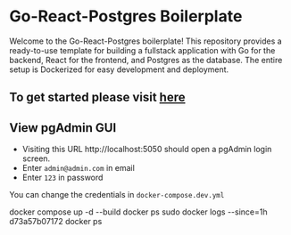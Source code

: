 # Go-React-Postgres Boilerplate

Welcome to the Go-React-Postgres boilerplate! This repository provides a ready-to-use template for building a fullstack application with Go for the backend, React for the frontend, and Postgres as the database. The entire setup is Dockerized for easy development and deployment.

## To get started please visit [here](https://github.com/sharukhkhanajm/fullstack-boilerplates?tab=readme-ov-file#getting-started)

## View pgAdmin GUI

- Visiting this URL http://localhost:5050 should open a pgAdmin login screen.
- Enter `admin@admin.com` in email
- Enter `123` in password

You can change the credentials in `docker-compose.dev.yml`

docker compose up -d --build
docker ps
sudo docker logs --since=1h d73a57b07172
docker ps
